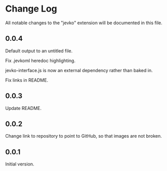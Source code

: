 # Change Log

All notable changes to the "jevko" extension will be documented in this file.

## 0.0.4

Default output to an untitled file.

Fix .jevkoml heredoc highlighting.

jevko-interface.js is now an external dependency rather than baked in.

Fix links in README.

## 0.0.3

Update README.

## 0.0.2

Change link to repository to point to GitHub, so that images are not broken.

## 0.0.1

Initial version.